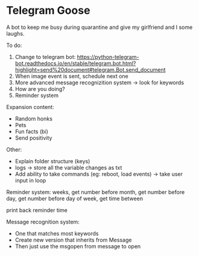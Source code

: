 # Telegram Goose
A bot to keep me busy during quarantine and give my girlfriend and I some laughs.

To do:
1. Change to telegram bot: https://python-telegram-bot.readthedocs.io/en/stable/telegram.bot.html?highlight=send%20document#telegram.Bot.send_document
2. When image event is sent, schedule next one
3. More advanced message recognizition system -> look for keywords
4. How are you doing?
5. Reminder system

Expansion content:
* Random honks
* Pets
* Fun facts (bi)
* Send positivity

Other:
* Explain folder structure (keys)
* logs -> store all the variable changes as txt
* Add ability to take commands (eg: reboot, load events) -> take user input in loop

Reminder system:
weeks, get number before
month, get number before
day, get number before
day of week, get time between

print back reminder time

Message recognition system:
* One that matches most keywords
* Create new version that inherits from Message
* Then just use the msgopen from message to open
